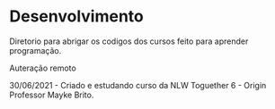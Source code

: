 # Desenvolvimento

Diretorio para abrigar os codigos dos cursos feito para aprender programação.

Auteração remoto

30/06/2021 - Criado e estudando curso da NLW Toguether 6 - Origin Professor Mayke Brito.
